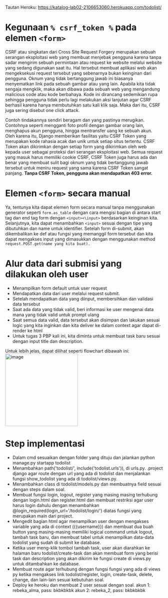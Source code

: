 Tautan Heroku: https://katalog-lab02-2106653060.herokuapp.com/todolist/ 

# Kegunaan `% csrf_token %` pada elemen `<form>` 


CSRF atau singkatan dari Cross Site Request Forgery merupakan sebuah serangan eksploitasi web yang membuat menjebak pengguna karena tanpa sadar mengirim sebuah permintaan atau request ke website melalui website yang sedang digunakan saat itu. Hal tersebut membuat aplikasi web akan mengeksekusi request tersebut yang sebenarnya bukan keinginan dari pengguna.  Oknum yang tidak bertanggung jawab ini biasanya menyematkan link pada sebuah gambar atau yang lain. Apabila kita tidak sengaja mengklik, maka akan dibawa pada sebuah web yang mengandung malicious code atau kode berbahaya. Kode ini dirancang sedemikian rupa sehingga pengguna tidak perlu lagi melakukan aksi lanjutan agar CSRF berhasil karena hanya membutuhkan satu kali klik saja. Maka dari itu, CSRF juga sering disebut one click attack.



Contoh tindakannya sendiri beragam dan yang pastinya merugikan. Contohnya seperti mengganti foto profil dengan gambar orang lain, menghapus akun pengguna, hingga mentransfer uang ke sebuah akun. Oleh karena itu, Django memberikan fasilitas yaitu CSRF Token yang merupakan kode rahasia acak dan unik untuk setiap situs tertentu. CSRF Token akan dikirimkan dengan setiap form yang dikirimkan oleh web kepada user sebagai proteksi dari serangan eksploitasi web. Semua request yang masuk harus memiliki cookie CSRF, CSRF Token juga harus ada dan benar yang membuat sulit bagi oknum yang tidak bertanggung jawab tersebut untuk meniru request yang sama karena CSRF Token sangat panjang. **Tanpa CSRF Token, pengguna akan mendapatkan 403 error.**


# Elemen `<form>` secara manual


Ya, tentunya kita dapat elemen form secara manual tanpa menggunakan generator seperti `form.as_table` dengan cara mengisi bagian di antara start tag dan end tag form dengan `<input><\input>` berdasarkan keinginan kita. Selanjutnya, kita dapat menambahkan `<input>` sesuai dengan tipe yang dibutuhkan dan name untuk identifier. Setelah form di-submit, akan dikembalikan ke def atau fungsi yang memanggil form tersebut dan kita dapat mengakses input yang dimasukkan dengan menggunakan method `request.POST.get(name yang kita buat).`


# Alur data dari submisi yang dilakukan oleh user


- Menampilkan form default untuk user request
- Mendapatkan data dari user melalui request submit. 
- Setelah mendapatkan data yang diinput, membersihkan dan validasi data tersebut
- Saat ada data yang tidak valid, beri informasi ke user mengenai data mana yang tidak valid untuk prompt ulang
- Saat semua data valid, data tersebut akan disimpan dan lakukan sesuai logic yang kita inginkan dan kita deliver ke dalam context agar dapat di-render ke html
- Untuk tugas 3 PBP kali ini, kita diminta untuk membuat task baru sesuai dengan input title dan description.


Untuk lebih jelas, dapat dilihat seperti flowchart dibawah ini:
<img width="232" alt="image" src="https://user-images.githubusercontent.com/112610405/192869239-33b7a2dd-1de1-4a80-92a6-d602c6b9a1c4.png">


# Step implementasi
- Dalam cmd sesuaikan dengan folder yang dituju dan jalankan python manage.py startapp todolist
- Menambahkan path('todolist/', include('todolist.urls')), di urls.py. .project django agar route dengan url yang ada di todolist dan menjalankan fungsi show_todolist yang ada di todolist/views.py.
- Menambahkan class di todolist/models.py dan membuatnya field sesuai dengan steps dalam soal.
- Membuat fungsi login, logout, register yang masing masing terhubung dengan login.html dan register.html dan membuat restriksi agar user harus login dahulu dengan menambahkan @login_required(login_url='/todolist/login/') diatas fungsi yang merupakan main dari project.
- Mengedit bagian html agar menampilkan user dengan mengakses variable yang ada di context ({{username}}) dan membuat dua buah button yang masing-masing memiliki logical command untuk logout, tambah task baru, dan membuat tabel untuk menampilkan data-data todolist yang sudah di submit ke database.
- Ketika user meng-klik tombol tambah task, user akan diarahkan ke halaman baru todolist/create-task dan akan membuat form yang berisi task dan description yang akan dikirim ke fungsi create di views.py untuk ditambahkan ke database.
- Membuat route agar terhubung dengan fungsi fungsi yang ada di views py ketika mengakses link todolist/register, login, create-task, delete, change, dan lain-lain sesuai kebutuhan soal.
- Deploy ke heroku dan membuat 2 user sesuai dengan soal.
akun 1: rebeka_alma, pass: bkbkbkbk
akun 2: rebeka_2, pass: bkbkbkbk
